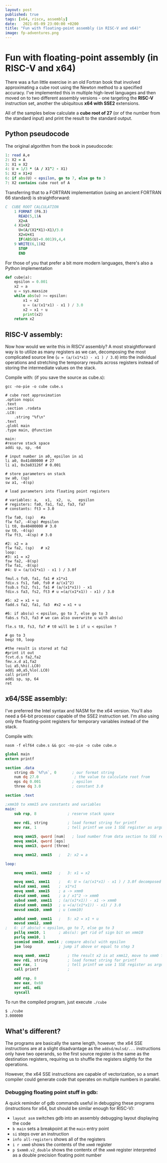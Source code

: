 ```yaml
---
layout: post
published: true
tags: [x64, riscv, assembly]
date:   2021-05-09 23:00:00 +0200
title: "Fun with floating-point assembly (in RISC-V and x64)"
image: fp-adventures.png
---
```


# Fun with floating-point assembly (in RISC-V and x64)

There was a fun little exercise in an old Fortran book that involved approximating a cube root using the Newton method to a specified accuracy. I've implemented this in multiple high-level languages and then moved on to two different assembly versions - one targeting the **RISC-V** instruction set, another the ubiquitous **x64 with SSE2** extensions.

All of the samples below calculate a **cube root of 27** (or of the number from the standard input) and print the result to the standard output.

## Python pseudocode

The original algorithm from the book in pseudocode:

```fortran
1: read A,e
2: X2 = A
3: X1 = X2  
4: U = 1/3 * (A / X1^2 - X1)
5: X2 = X1+U
6: if abs(U) < epsilon, go to 7, else go to 3
7: X2 contains cube root of A
```

Transferring that to a FORTRAN implementation (using an ancient FORTRAN 66 standard) is straightforward:

```fortran
C  CUBE ROOT CALCULATION
    1 FORMAT (F6.3)
      READ(5,1)A
      X2=A
    4 X1=X2
      U=(A/(X1*X1)-X1)/3.0
      X2=U+X1
      IF(ABS(U)-0.001)9,4,4
    9 WRITE(6,1)X2
      STOP
      END
```

For those of you that prefer a bit more modern languages, there's also a Python implementation

```python
def cube(a):
    epsilon = 0.001
    x2 = a
    u = sys.maxsize
    while abs(u) >= epsilon:
        x1 = x2
        u = (a/(x1*x1) - x1 ) / 3.0
        x2 = x1 + u
        print(x2)
    return x2
```

## RISC-V assembly:

Now how would we write this in RISCV assembly? A most straightforward way is to utilize as many registers as we can, decomposing the most complicated source line (`u = (a/(x1*x1) - x1 ) / 3.0`) into the individual operations and stretching the temporary results across registers instead of storing the intermediate values on the stack.

Compile with: (if you save the source as cube.s):

```
gcc -no-pie -o cube cube.s
```

```gas
# cube root approximation
.option nopic
.text
.section .rodata
.LC0:
    .string "%f\n"
.text
.globl main
.type main, @function

main:
#reserve stack space
addi sp, sp, -64

# input number in a0, epsilon in a1
li a0, 0x41d80000 # 27
li a1, 0x3a83126f # 0.001

# store parameters on stack
sw a0, (sp)
sw a1, -4(sp)

# load parameters into floating point registers

# variables: a,   x1,  x2,  u,   epsilon
# registers: fa0, fa1, fa2, fa3, fa7
# constants: ft3 = 3.0

flw fa0, (sp)  	#a
flw fa7, -4(sp) #epsilon
li t0, 0x40400000 # 3.0
sw t0, -4(sp)
flw ft3, -4(sp) # 3.0

#2: x2 = a
flw fa2, (sp)	# x2
loop: 
#3: x1 = x2
fsw fa2, -8(sp) 
flw fa1, -8(sp)
#4: U = (a/(x1*x1) - x1 ) / 3.0f

fmul.s fs0, fa1, fa1 # x1*x1
fdiv.s fs1, fa0, fs0 # a/(x1^2)
fsub.s fs2, fs1, fa1 # (a/(x1*x1)) - x1
fdiv.s fa3, fs2, ft3 # u =(a/(x1*x1)) - x1) / 3.0

#5: x2 = x1 + u
fadd.s fa2, fa1, fa3  #x2 = x1 + u

#6: if abs(u) < epsilon, go to 7, else go to 3
fabs.s fs3, fa3 # we can also overwrite u with abs(u)

fle.s t0, fs3, fa7 # t0 will be 1 if u < epsilon ?

# go to 3
beqz t0, loop

#the result is stored at fa2
#print it out
fcvt.d.s fa2,fa2
fmv.x.d a1,fa2
lui a5,%hi(.LC0)
addi a0,a5,%lo(.LC0)
call printf
addi sp, sp, 64
ret
```

## x64/SSE assembly:

I've preferred the Intel syntax and NASM for the x64 version. You'll also need a 64-bit processor capable of the SSE2 instruction set. I'm also using only the floating-point registers for temporary variables instead of the stack.

Compile with: 
```
nasm -f elf64 cube.s && gcc -no-pie -o cube cube.o
```

```nasm
global main
extern printf

section .data
    string db `%f\n`, 0       ; our format string
    num dq 27.0                ; the value to calculate root from
    eps dq 0.001              ; epsilon
    three dq 3.0              ; constant 3.0

section .text

;xmm10 to xmm15 are constants and variables
main:
    sub rsp, 8              ; reserve stack space
    
    mov rdi, string         ; load format string for printf
    mov rax, 1              ; tell printf we use 1 SSE register as argument

    movq xmm15, qword [num]   ; load number from data section to SSE register
    movq xmm14, qword [eps] 
    movq xmm13, qword [three]

    movq xmm12, xmm15   ;   2: x2 = a

loop:

    movq xmm11, xmm12   ;   3: x1 = x2

    movq xmm1, xmm11    ;   4: U = (a/(x1*x1) - x1 ) / 3.0f decomposed 
    mulsd xmm1, xmm1    ;  x1*x1
    movq xmm0, xmm15    ; a -> xmm0
    divsd xmm0, xmm1    ; a / x1^2 -> xmm0
    subsd xmm0, xmm11   ; (a/(x1*x1)) - x1 -> xmm0
    divsd xmm0, xmm13   ; u =(a/(x1*x1)) - x1) / 3.0
    movsd xmm10, xmm0   ; u (xmm10)

    addsd xmm0, xmm11   ;   5: x2 = x1 + u
    movsd xmm12, xmm0
;   6: if abs(u) < epsilon, go to 7, else go to 3
    psllq xmm10, 1      ; abs(u): get rid of sign bit on xmm10 
    psrlq xmm10, 1
    ucomisd xmm10, xmm14 ; compare abs(u) with epsilon
    jae loop            ; jump if above or equal to step 3

    movq xmm0, xmm12        ; the result x2 is at xmm12, move to xmm0 for printf
    mov rdi, string         ; load format string for printf
    mov rax, 1              ; tell printf we use 1 SSE register as argument
    call printf             ; 

    add rsp, 8
    mov eax, 0x60
    xor edi, edi
    syscall
```

To run the compiled program, just execute `./cube`

```bash
$ ./cube
3.000000
```

## What's different? 

The programs are basically the same length, however, the x64 SSE instructions are at a slight disadvantage as the `addsd/mulsd/...` instructions only have two operands, so the first source register is the same as the destination registers, requiring us to shuffle the registers slightly for the operations.

However, the x64 SSE instructions are capable of vectorization, so a smart compiler could generate code that operates on multiple numbers in parallel.

### Debugging floating point stuff in gdb:

A quick reminder of gdb commands useful in debugging these programs (instructions for x64, but should be similar enough for RISC-V):

- `layout asm` switches gdb into an assembly debugging layout displaying the code
- `b main` sets a breakpoint at the `main` entry point
- `si` steps over an instruction
- `info all-registers` shows all of the registers
- `i r xmm0` shows the contents of the `xmm0` register
- `p $xmm0.v2_double` shows the contentx of the `xmm0` register interpreted as a double precision floating point number
